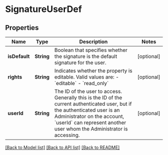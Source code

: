 # SignatureUserDef

## Properties
Name | Type | Description | Notes
------------ | ------------- | ------------- | -------------
**isDefault** | **String** | Boolean that specifies whether the signature is the default signature for the user. | [optional] 
**rights** | **String** | Indicates whether the property is editable. Valid values are:  - &#x60;editable&#x60; - &#x60;read_only&#x60; | [optional] 
**userId** | **String** | The ID of the user to access. Generally this is the ID of the current authenticated user, but if the authenticated user is an Administrator on the account, &#x60;userId&#x60; can represent another user whom the Administrator is accessing.  | [optional] 

[[Back to Model list]](../README.md#documentation-for-models) [[Back to API list]](../README.md#documentation-for-api-endpoints) [[Back to README]](../README.md)


